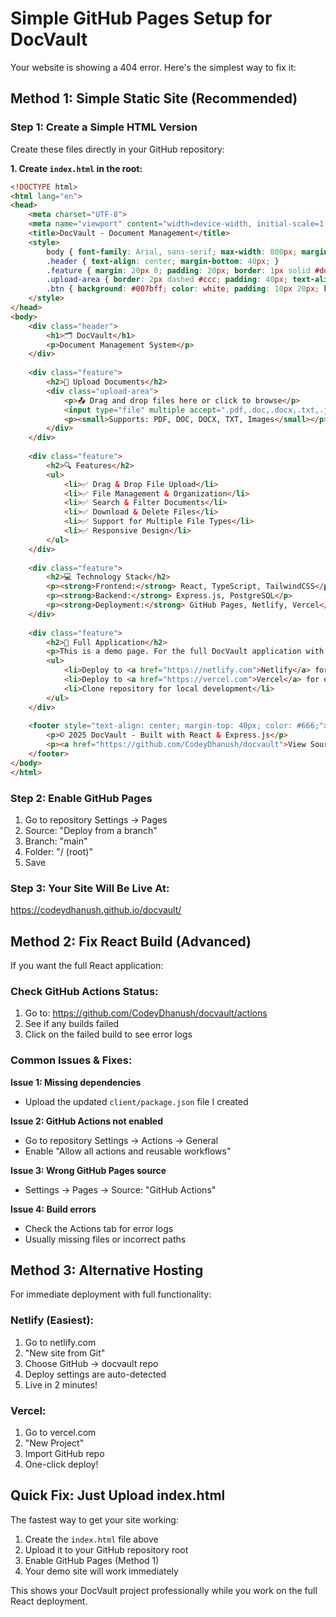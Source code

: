 # Simple GitHub Pages Setup for DocVault

Your website is showing a 404 error. Here's the simplest way to fix it:

## Method 1: Simple Static Site (Recommended)

### Step 1: Create a Simple HTML Version
Create these files directly in your GitHub repository:

**1. Create `index.html` in the root:**
```html
<!DOCTYPE html>
<html lang="en">
<head>
    <meta charset="UTF-8">
    <meta name="viewport" content="width=device-width, initial-scale=1.0">
    <title>DocVault - Document Management</title>
    <style>
        body { font-family: Arial, sans-serif; max-width: 800px; margin: 0 auto; padding: 20px; }
        .header { text-align: center; margin-bottom: 40px; }
        .feature { margin: 20px 0; padding: 20px; border: 1px solid #ddd; border-radius: 8px; }
        .upload-area { border: 2px dashed #ccc; padding: 40px; text-align: center; margin: 20px 0; }
        .btn { background: #007bff; color: white; padding: 10px 20px; border: none; border-radius: 4px; cursor: pointer; }
    </style>
</head>
<body>
    <div class="header">
        <h1>🗂️ DocVault</h1>
        <p>Document Management System</p>
    </div>
    
    <div class="feature">
        <h2>📁 Upload Documents</h2>
        <div class="upload-area">
            <p>📤 Drag and drop files here or click to browse</p>
            <input type="file" multiple accept=".pdf,.doc,.docx,.txt,.jpg,.jpeg,.png,.gif">
            <p><small>Supports: PDF, DOC, DOCX, TXT, Images</small></p>
        </div>
    </div>
    
    <div class="feature">
        <h2>🔍 Features</h2>
        <ul>
            <li>✅ Drag & Drop File Upload</li>
            <li>✅ File Management & Organization</li>
            <li>✅ Search & Filter Documents</li>
            <li>✅ Download & Delete Files</li>
            <li>✅ Support for Multiple File Types</li>
            <li>✅ Responsive Design</li>
        </ul>
    </div>
    
    <div class="feature">
        <h2>💻 Technology Stack</h2>
        <p><strong>Frontend:</strong> React, TypeScript, TailwindCSS</p>
        <p><strong>Backend:</strong> Express.js, PostgreSQL</p>
        <p><strong>Deployment:</strong> GitHub Pages, Netlify, Vercel</p>
    </div>
    
    <div class="feature">
        <h2>🚀 Full Application</h2>
        <p>This is a demo page. For the full DocVault application with backend functionality:</p>
        <ul>
            <li>Deploy to <a href="https://netlify.com">Netlify</a> for full-stack features</li>
            <li>Deploy to <a href="https://vercel.com">Vercel</a> for edge deployment</li>
            <li>Clone repository for local development</li>
        </ul>
    </div>
    
    <footer style="text-align: center; margin-top: 40px; color: #666;">
        <p>© 2025 DocVault - Built with React & Express.js</p>
        <p><a href="https://github.com/CodeyDhanush/docvault">View Source Code</a></p>
    </footer>
</body>
</html>
```

### Step 2: Enable GitHub Pages
1. Go to repository Settings → Pages
2. Source: "Deploy from a branch"
3. Branch: "main"
4. Folder: "/ (root)"
5. Save

### Step 3: Your Site Will Be Live At:
https://codeydhanush.github.io/docvault/

## Method 2: Fix React Build (Advanced)

If you want the full React application:

### Check GitHub Actions Status:
1. Go to: https://github.com/CodeyDhanush/docvault/actions
2. See if any builds failed
3. Click on the failed build to see error logs

### Common Issues & Fixes:

**Issue 1: Missing dependencies**
- Upload the updated `client/package.json` file I created

**Issue 2: GitHub Actions not enabled**
- Go to repository Settings → Actions → General
- Enable "Allow all actions and reusable workflows"

**Issue 3: Wrong GitHub Pages source**
- Settings → Pages → Source: "GitHub Actions"

**Issue 4: Build errors**
- Check the Actions tab for error logs
- Usually missing files or incorrect paths

## Method 3: Alternative Hosting

For immediate deployment with full functionality:

### Netlify (Easiest):
1. Go to netlify.com
2. "New site from Git"
3. Choose GitHub → docvault repo
4. Deploy settings are auto-detected
5. Live in 2 minutes!

### Vercel:
1. Go to vercel.com
2. "New Project"
3. Import GitHub repo
4. One-click deploy!

## Quick Fix: Just Upload index.html

The fastest way to get your site working:
1. Create the `index.html` file above
2. Upload it to your GitHub repository root
3. Enable GitHub Pages (Method 1)
4. Your demo site will work immediately

This shows your DocVault project professionally while you work on the full React deployment.